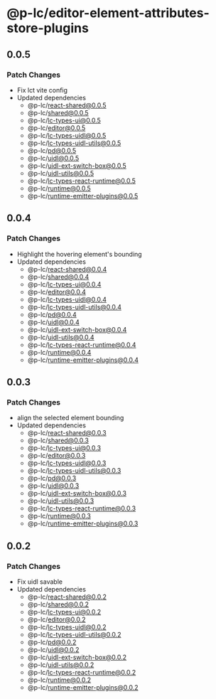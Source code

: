# @p-lc/editor-element-attributes-store-plugins

## 0.0.5

### Patch Changes

- Fix lct vite config
- Updated dependencies
  - @p-lc/react-shared@0.0.5
  - @p-lc/shared@0.0.5
  - @p-lc/lc-types-ui@0.0.5
  - @p-lc/editor@0.0.5
  - @p-lc/lc-types-uidl@0.0.5
  - @p-lc/lc-types-uidl-utils@0.0.5
  - @p-lc/pd@0.0.5
  - @p-lc/uidl@0.0.5
  - @p-lc/uidl-ext-switch-box@0.0.5
  - @p-lc/uidl-utils@0.0.5
  - @p-lc/lc-types-react-runtime@0.0.5
  - @p-lc/runtime@0.0.5
  - @p-lc/runtime-emitter-plugins@0.0.5

## 0.0.4

### Patch Changes

- Highlight the hovering element's bounding
- Updated dependencies
  - @p-lc/react-shared@0.0.4
  - @p-lc/shared@0.0.4
  - @p-lc/lc-types-ui@0.0.4
  - @p-lc/editor@0.0.4
  - @p-lc/lc-types-uidl@0.0.4
  - @p-lc/lc-types-uidl-utils@0.0.4
  - @p-lc/pd@0.0.4
  - @p-lc/uidl@0.0.4
  - @p-lc/uidl-ext-switch-box@0.0.4
  - @p-lc/uidl-utils@0.0.4
  - @p-lc/lc-types-react-runtime@0.0.4
  - @p-lc/runtime@0.0.4
  - @p-lc/runtime-emitter-plugins@0.0.4

## 0.0.3

### Patch Changes

- align the selected element bounding
- Updated dependencies
  - @p-lc/react-shared@0.0.3
  - @p-lc/shared@0.0.3
  - @p-lc/lc-types-ui@0.0.3
  - @p-lc/editor@0.0.3
  - @p-lc/lc-types-uidl@0.0.3
  - @p-lc/lc-types-uidl-utils@0.0.3
  - @p-lc/pd@0.0.3
  - @p-lc/uidl@0.0.3
  - @p-lc/uidl-ext-switch-box@0.0.3
  - @p-lc/uidl-utils@0.0.3
  - @p-lc/lc-types-react-runtime@0.0.3
  - @p-lc/runtime@0.0.3
  - @p-lc/runtime-emitter-plugins@0.0.3

## 0.0.2

### Patch Changes

- Fix uidl savable
- Updated dependencies
  - @p-lc/react-shared@0.0.2
  - @p-lc/shared@0.0.2
  - @p-lc/lc-types-ui@0.0.2
  - @p-lc/editor@0.0.2
  - @p-lc/lc-types-uidl@0.0.2
  - @p-lc/lc-types-uidl-utils@0.0.2
  - @p-lc/pd@0.0.2
  - @p-lc/uidl@0.0.2
  - @p-lc/uidl-ext-switch-box@0.0.2
  - @p-lc/uidl-utils@0.0.2
  - @p-lc/lc-types-react-runtime@0.0.2
  - @p-lc/runtime@0.0.2
  - @p-lc/runtime-emitter-plugins@0.0.2
